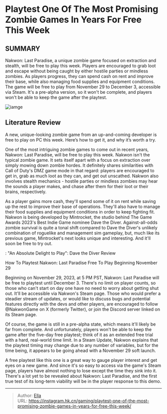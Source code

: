 # Playtest One Of The Most Promising Zombie Games In Years For Free This Week


## SUMMARY 



  Nakwon: Last Paradise, a unique zombie game focused on extraction and stealth, will be free to play this week.   Players are encouraged to grab loot and escape without being caught by either hostile parties or mindless zombies. As players progress, they can spend cash on rent and improve their base, while also managing food supplies and equipment conditions.   The game will be free to play from November 29 to December 3, accessible via Steam. It&#39;s a pre-alpha version, so it won&#39;t be complete, and players won&#39;t be able to keep the game after the playtest.  

![iamge](https://static1.srcdn.com/wordpress/wp-content/uploads/2023/11/play-this-terrifying-zombie-game-for-free-this-week.jpg)

## Literature Review

A new, unique-looking zombie game from an up-and-coming developer is free to play on PC this week. Here’s how to get it, and why it’s worth a try.




One of the most intriguing zombie games to come out in recent years, Nakwon: Last Paradise, will be free to play this week. Nakwon isn&#39;t the typical zombie game. It sets itself apart with a focus on extraction over simply mowing down zombie hordes. It definitely shares similarities with Call of Duty&#39;s DMZ game mode in that regard: players are encouraged to get in, grab as much loot as they can, and get out unscathed. Nakwon also involves stealth mechanics - hostile parties or mindless zombies may hear the sounds a player makes, and chase after them for their loot or their brains, respectively.




As a player gains more cash, they&#39;ll spend some of it on rent while saving up the rest to improve their base of operations. They&#39;ll also have to manage their food supplies and equipment conditions in order to keep fighting fit. Nakwon is being developed by Mintrocket, the studio behind The Game Awards 2023&#39;s Best Indie Game nominee Dave the Diver. Against-all-odds zombie survival is quite a tonal shift compared to Dave the Diver&#39;s unlikely combination of roguelike and management sim gameplay, but, much like its previous game, Mintrocket&#39;s next looks unique and interesting. And it&#39;ll soon be free to try out.

 : &#34;An Absolute Delight to Play&#34;: Dave the Diver Review


 How To Playtest Nakwon: Last Paradise 
Free To Play Beginning November 29
          

Beginning on November 29, 2023, at 5 PM PST, Nakwon: Last Paradise will be free to playtest until December 3. There&#39;s no limit on player counts, so those who can&#39;t start on day one have no need to worry about getting shut out. It&#39;ll be accessible via Nakwon&#39;s Steam page. Those who would prefer a steadier stream of updates, or would like to discuss bugs and potential features directly with the devs and other players, are encouraged to follow @NakwonGame on X (formerly Twitter), or join the Discord server linked on its Steam page.





 

Of course, the game is still in a pre-alpha state, which means it&#39;ll likely be far from complete. And unfortunately, players won&#39;t be able to keep the game after the five-day free playtest; think of it as an extended free trial with a hard, real-world time limit. In a Steam Update, Nakwon explains that the playtest timing may change due to any number of variables, but for the time being, it appears to be going ahead with a November 29 soft launch.

A free playtest like this one is a great way to gauge player interest and get eyes on a new game. And since it&#39;s so easy to access via the game&#39;s Steam page, players have almost nothing to lose except the time they sink into it. There&#39;s a lot yet to be revealed about Nakwon: Last Paradise, and the first true test of its long-term viability will be in the player response to this demo.






---

> Author: [Ella](https://instagram.hk.cn/)  
> URL: https://instagram.hk.cn/gaming/playtest-one-of-the-most-promising-zombie-games-in-years-for-free-this-week/  

